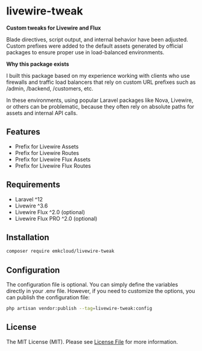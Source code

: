 # livewire-tweak

**Custom tweaks for Livewire and Flux**  

Blade directives, script output, and internal behavior have been adjusted. Custom prefixes were added to the default assets generated by official packages to ensure proper use in load-balanced environments.

**Why this package exists**

I built this package based on my experience working with clients who use firewalls and traffic load balancers that rely on custom URL prefixes such as /admin, /backend, /customers, etc. 

In these environments, using popular Laravel packages like Nova, Livewire, or others can be problematic, because they often rely on absolute paths for assets and internal API calls.  

## Features

- Prefix for Livewire Assets
- Prefix for Livewire Routes
- Prefix for Livewire Flux Assets
- Prefix for Livewire Flux Routes

## Requirements

- Laravel ^12
- Livewire ^3.6
- Livewire Flux ^2.0 (optional)
- Livewire Flux PRO ^2.0 (optional)

## Installation

```bash
composer require emkcloud/livewire-tweak
```

## Configuration

The configuration file is optional. You can simply define the variables directly in your .env file. However, if you need to customize the options, you can publish the configuration file:

```bash
php artisan vendor:publish --tag=livewire-tweak:config
```

## License

The MIT License (MIT). Please see [License File](LICENSE.md) for more information.
